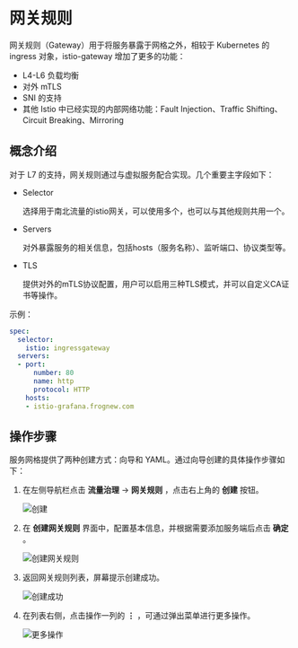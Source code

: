 # 网关规则

网关规则（Gateway）用于将服务暴露于网格之外，相较于 Kubernetes 的 ingress 对象，istio-gateway 增加了更多的功能：

- L4-L6 负载均衡
- 对外 mTLS
- SNI 的支持
- 其他 Istio 中已经实现的内部网络功能：Fault Injection、Traffic Shifting、Circuit Breaking、Mirroring

## 概念介绍

对于 L7 的支持，网关规则通过与虚拟服务配合实现。几个重要主字段如下：

- Selector

    选择用于南北流量的istio网关，可以使用多个，也可以与其他规则共用一个。

- Servers

    对外暴露服务的相关信息，包括hosts（服务名称）、监听端口、协议类型等。

- TLS

    提供对外的mTLS协议配置，用户可以启用三种TLS模式，并可以自定义CA证书等操作。

示例：

```yaml
spec: 
  selector: 
    istio: ingressgateway
  servers: 
  - port: 
      number: 80 
      name: http 
      protocol: HTTP 
    hosts: 
    - istio-grafana.frognew.com
```

## 操作步骤

服务网格提供了两种创建方式：向导和 YAML。通过向导创建的具体操作步骤如下：

1. 在左侧导航栏点击 __流量治理__ -> __网关规则__ ，点击右上角的 __创建__ 按钮。

    ![创建](https://docs.daocloud.io/daocloud-docs-images/docs/zh/docs/mspider/user-guide/images/gateway01.png)

2. 在 __创建网关规则__ 界面中，配置基本信息，并根据需要添加服务端后点击 __确定__ 。

    ![创建网关规则](https://docs.daocloud.io/daocloud-docs-images/docs/zh/docs/mspider/user-guide/images/gateway02.png)

3. 返回网关规则列表，屏幕提示创建成功。

    ![创建成功](https://docs.daocloud.io/daocloud-docs-images/docs/zh/docs/mspider/user-guide/images/gateway03.png)

4. 在列表右侧，点击操作一列的 __⋮__ ，可通过弹出菜单进行更多操作。

    ![更多操作](https://docs.daocloud.io/daocloud-docs-images/docs/zh/docs/mspider/user-guide/images/gateway04.png)
